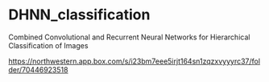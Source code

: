 # DHNN_classification
Combined Convolutional and Recurrent Neural Networks for Hierarchical Classification of Images

https://northwestern.app.box.com/s/i23bm7eee5irjt164sn1zqzxvyyyrc37/folder/70446923518
